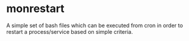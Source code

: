 monrestart
==========

A simple set of bash files which can be executed from cron in order to restart a process/service based on simple criteria.
